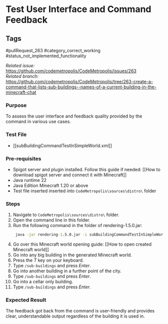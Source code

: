 # Test User Interface and Command Feedback

## Tags
#pullRequest_263 #category_correct_working #status_not_implemented_functionality 

_Related issue:_ https://github.com/codemetropolis/CodeMetropolis/issues/263 <br>
_Related branch:_ https://github.com/codemetropolis/CodeMetropolis/tree/263-create-a-command-that-lists-sub-buildings--names-of-a-current-building-in-the-minecraft-chat

### Purpose
To assess the user interface and feedback quality provided by the command in various use cases.

### Test File
- [[subBuildingCommandTestInSimpleWorld.xml]]

### Pre-requisites
- Spigot server and plugin installed. Follow this guide if needed: [[How to download spigot server and connect it with Minecraft]]
- Java runtime 22
- Java Edition Minecraft 1.20 or above
- Test file inserted inserted into `CodeMetropolis\sources\distro\` folder

### Steps
1. Navigate to `CodeMetropolis\sources\distro\` folder.
2. Open the command line in this folder.
3. Run the following command in the folder of rendering-1.5.0.jar:
   ```cmd
	java -jar rendering-1.5.0.jar -i subBuildingCommandTestInSimpleWorld.xml -world world 
	```
4. Go over this Minecraft world opening guide: [[How to open created Minecraft world]]
5. Go into any big building in the generated Minecraft world.
6. Press the *T* key on your keyboard.
7. Type `/sub-buildings` and press *Enter*.
8. Go into another building in a further point of the city.
9. Type `/sub-buildings` and press *Enter*.
10. Go into a cellar only building.
11. Type `/sub-buildings` and press *Enter*.

### Expected Result
The feedback got back from the command is user-friendly and provides clear, understandable output regardless of the building it is used in.
